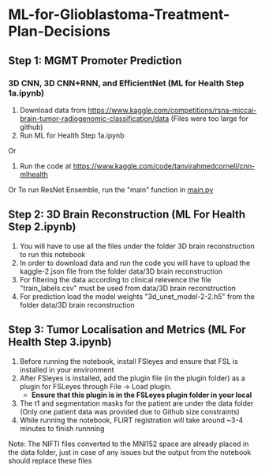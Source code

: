 # ML-for-Glioblastoma-Treatment-Plan-Decisions

## Step 1: MGMT Promoter Prediction 
### 3D CNN, 3D CNN+RNN, and EfficientNet (ML for Health Step 1a.ipynb)
1. Download data from https://www.kaggle.com/competitions/rsna-miccai-brain-tumor-radiogenomic-classification/data (Files were too large for github)
2. Run ML for Health Step 1a.ipynb

Or

1. Run the code at https://www.kaggle.com/code/tanvirahmedcornell/cnn-mlhealth

Or
To run ResNet Ensemble, run the "main" function in [main.py](https://github.com/tanvir10029/ML-for-Glioblastoma-Treatment-Plan-Decisions/blob/main/resnet-ensemble/working/main.py)

## Step 2: 3D Brain Reconstruction (ML For Health Step 2.ipynb)

1. You will have to use all the files under the folder 3D brain reconstruction to run this notebook
2. In order to download data and run the code you will have to upload the kaggle-2.json file from the folder data/3D brain reconstruction
3. For filtering the data according to clinical relevence the file "train_labels.csv" must be used from data/3D brain reconstruction
4. For prediction load the model weights "3d_unet_model-2-2.h5" from the folder data/3D brain reconstruction

## Step 3: Tumor Localisation and Metrics (ML For Health Step 3.ipynb)
1. Before running the notebook, install FSleyes and ensure that FSL is installed in your environment
2. After FSleyes is installed, add the plugin file (in the plugin folder) as a plugin for FSLeyes through File -> Load plugin.
    * **Ensure that this plugin is in the FSLeyes plugin folder in your local**
3. The t1 and segmentation masks for the patient are under the data folder (Only one patient data was provided due to Github size constraints)
4. While running the notebook, FLIRT registration will take around ~3-4 minutes to finish runnning

Note: The NIFTI files converted to the MNI152 space are already placed in the data folder, just in case of any issues but the output from the notebook should replace these files
   
